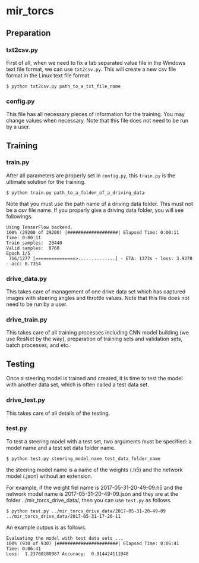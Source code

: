 # mir_torcs

## Preparation

### txt2csv.py

First of all, when we need to fix a tab separated value file in the Windows text file format, we can use ``txt2csv.py``. This will create a new csv file format in the Linux text file format.

``$ python txt2csv.py path_to_a_txt_file_name``

### config.py

This file has all necessary pieces of information for the training. You may change values when necessary. Note that this file does not need to be run by a user.

## Training

### train.py

After all parameters are properly set in ``config.py``, this ``train.py`` is the ultimate solution for the training. 

``$ python train.py path_to_a_folder_of_a_driving_data``

Note that you must use the path name of a driving data folder. This must not be a csv file name.
If you properly give a driving data folder, you will see followings.

```
Using TensorFlow backend.
100% (29200 of 29200) |###################| Elapsed Time: 0:00:11 Time: 0:00:11
Train samples:  20440
Valid samples:  8760
Epoch 1/5
 716/1277 [===============>..............] - ETA: 1373s - loss: 3.9270 - acc: 0.7354
```

### drive_data.py

This takes care of management of one drive data set which has captured images with steering angles and throttle values. Note that this file does not need to be run by a user.

### drive_train.py

This takes care of all training processes including CNN model building (we use ResNet by the way), preparation of training sets and validation sets, batch processes, and etc.

## Testing

Once a steering model is trained and created, it is time to test the model with another data set, which is often called a test data set.

### drive_test.py

This takes care of all details of the testing.

### test.py

To test a steering model with a test set, two arguments must be specified: a model name and a test set data folder name.

``$ python test.py steering_model_name test_data_folder_name``

the steering model name is a name of the weights (.h5) and the network model (.json) without an extension.

For example, if the weight fiel name is 2017-05-31-20-49-09.h5 and the network model name is 2017-05-31-20-49-09.json and they are at the folder ../mir_torcs_drive_data/, then you can use ``test.py`` as follows.

``$ python test.py ../mir_torcs_drive_data/2017-05-31-20-49-09 ../mir_torcs_drive_data/2017-05-31-17-26-11``

An example outpus is as follows.

```
Evaluating the model with test data sets ...
100% (930 of 930) |#######################| Elapsed Time: 0:06:41 Time: 0:06:41
Loss:  1.23780180987 Accuracy:  0.914424111948
```

